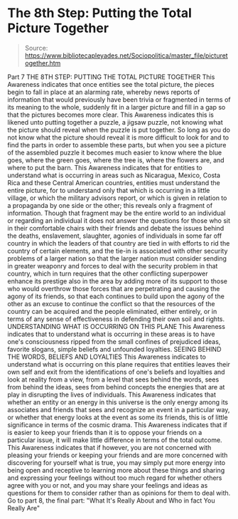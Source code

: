 # The 8th Step: Putting the Total Picture Together

> Source: https://www.bibliotecapleyades.net/Sociopolitica/master_file/picturetogether.htm

Part 7
THE 8TH STEP:
PUTTING THE TOTAL PICTURE TOGETHER
This Awareness indicates that once entities see the total picture, the pieces begin to fall in place at an alarming rate, whereby news reports of information that would previously have been trivia or fragmented in terms of its meaning to the whole, suddenly fit in a larger picture and fill in a gap so that the pictures becomes more clear.
This Awareness indicates this is likened unto putting together a puzzle, a jigsaw puzzle, not knowing what the picture should reveal when the puzzle is put together. So long as you do not know what the picture should reveal it is more difficult to look for and to find the parts in order to assemble these parts, but when you see a picture of the assembled puzzle it becomes much easier to know where the blue goes, where the green goes, where the tree is, where the flowers are, and where to put the barn.
This Awareness indicates that for entities to understand what is occurring in areas such as Nicaragua, Mexico, Costa Rica and these Central American countries, entities must understand the entire picture, for to understand only that which is occurring in a little village, or which the military advisors report, or which is given in relation to a propaganda by one side or the other; this reveals only a fragment of information.
Though that fragment may be the entire world to an individual or regarding an individual it does not answer the questions for those who sit in their comfortable chairs with their friends and debate the issues behind the deaths, enslavement, slaughter, agonies of individuals in some far off country in which the leaders of that country are tied in with efforts to rid the country of certain elements, and the tie-in is associated with other security problems of a larger nation so that the larger nation must consider sending in greater weaponry and forces to deal with the security problem in that country, which in turn requires that the other conflicting superpower enhance its prestige also in the area by adding more of its support to those who would overthrow those forces that are perpetrating and causing the agony of its friends, so that each continues to build upon the agony of the other as an excuse to continue the conflict so that the resources of the country can be acquired and the people eliminated, either entirely, or in terms of any sense of effectiveness in defending their own soil and rights.
UNDERSTANDING WHAT IS OCCURRING ON THIS PLANE
This Awareness indicates that to understand what is occurring in these areas is to have one's consciousness ripped from the small confines of prejudiced ideas, favorite slogans, simple beliefs and unfounded loyalties.
SEEING BEHIND THE WORDS, BELIEFS AND LOYALTIES
This Awareness indicates to understand what is occurring on this plane requires that entities leaves their own self and exit from the identifications of one's beliefs and loyalties and look at reality from a view, from a level that sees behind the words, sees from behind the ideas, sees from behind concepts the energies that are at play in disrupting the lives of individuals.
This Awareness indicates that whether an entity or an energy in this universe is the only energy among its associates and friends that sees and recognize an event in a particular way, or whether that energy looks at the event as some its friends, this is of little significance in terms of the cosmic drama. This Awareness indicates that if is easier to keep your friends than it is to oppose your friends on a particular issue, it will make little difference in terms of the total outcome.
This Awareness indicates that if however, you are not concerned with pleasing your friends or keeping your friends and are more concerned with discovering for yourself what is true, you may simply put more energy into being open and receptive to learning more about these things and sharing and expressing your feelings without too much regard for whether others agree with you or not, and you may share your feelings and ideas as questions for them to consider rather than as opinions for them to deal with.
Go to part 8, the final part: "What It's Really About and Who in fact You Really Are"
